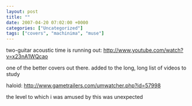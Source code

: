 ```yaml
---
layout: post
title: ""
date: 2007-04-20 07:02:00 +0000
categories: ["Uncategorized"]
tags: ["covers", "machinima", "muse"]
---
```


two-guitar acoustic time is running out: http://www.youtube.com/watch?v=x23nA1WQcao

one of the better covers out there. added to the long, long list of videos to study

haloid: http://www.gametrailers.com/umwatcher.php?id=57998

the level to which i was amused by this was unexpected